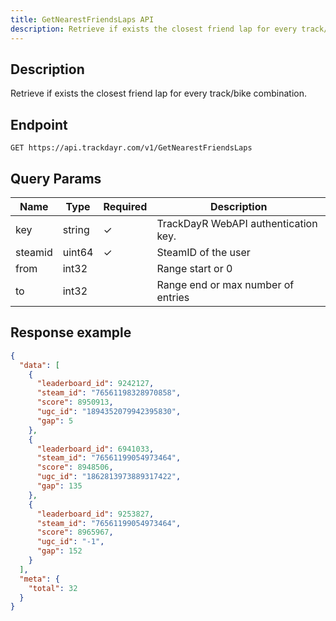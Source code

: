 ```yaml
---
title: GetNearestFriendsLaps API
description: Retrieve if exists the closest friend lap for every track/bike combination.
---
```

## Description

Retrieve if exists the closest friend lap for every track/bike combination.

## Endpoint

```http
GET https://api.trackdayr.com/v1/GetNearestFriendsLaps
```

## Query Params

| Name    | Type   | Required | Description                          |
|---------|--------|----------|--------------------------------------|
| key     | string | ✓        | TrackDayR WebAPI authentication key. |
| steamid | uint64 | ✓        | SteamID of the user                  |
| from    | int32  |          | Range start or 0                     |
| to      | int32  |          | Range end or max number of entries   |

## Response example

```json
{
  "data": [
    {
      "leaderboard_id": 9242127,
      "steam_id": "76561198328970858",
      "score": 8950913,
      "ugc_id": "1894352079942395830",
      "gap": 5
    },
    {
      "leaderboard_id": 6941033,
      "steam_id": "76561199054973464",
      "score": 8948506,
      "ugc_id": "1862813973889317422",
      "gap": 135
    },
    {
      "leaderboard_id": 9253827,
      "steam_id": "76561199054973464",
      "score": 8965967,
      "ugc_id": "-1",
      "gap": 152
    }
  ],
  "meta": {
    "total": 32
  }
}
```
